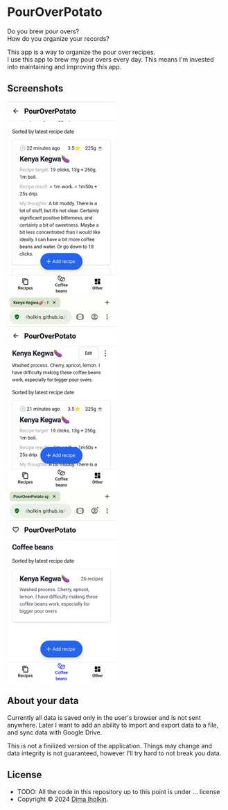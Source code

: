 # PourOverPotato

Do you brew pour overs?  
How do you organize your records?  

This app is a way to organize the pour over recipes.  
I use this app to brew my pour overs every day. This means I'm invested into maintaining and improving this app.

## Screenshots

<div>
  <kbd>
    <img width="250" src="/_assets/screenshot-01.png" title="a screenshot showing a recipe in PourOverPotato app">
  </kbd>
  <span width="24" height="16">&nbsp;&nbsp;</span>
  <kbd>
    <img width="250" src="/_assets/screenshot-02.png" title="a screenshot showing a recipe and coffee beans in PourOverPotato app">
  </kbd>
  &nbsp;&nbsp;
  <kbd>
    <img width="250" src="/_assets/screenshot-03.png" title="a screenshot showing a coffee beans list in PourOverPotato app">
  </kbd>
</div>

## About your data

Currently all data is saved only in the user's browser and is not sent anywhere. Later I want to add an ability to import and export data to a file, and sync data with Google Drive.  

This is not a finilized version of the application. Things may change and data integrity is not guaranteed, however I'll try hard to not break you data.

## License

* TODO: All the code in this repository up to this point is under ... license
* Copyright © 2024 <a href="https://github.com/dima-iholkin" target="_blank">Dima Iholkin</a>.